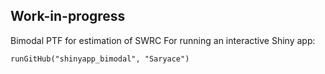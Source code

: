 ## Work-in-progress
Bimodal PTF for estimation of SWRC
For running an interactive Shiny app:

`runGitHub("shinyapp_bimodal", "Saryace")`

